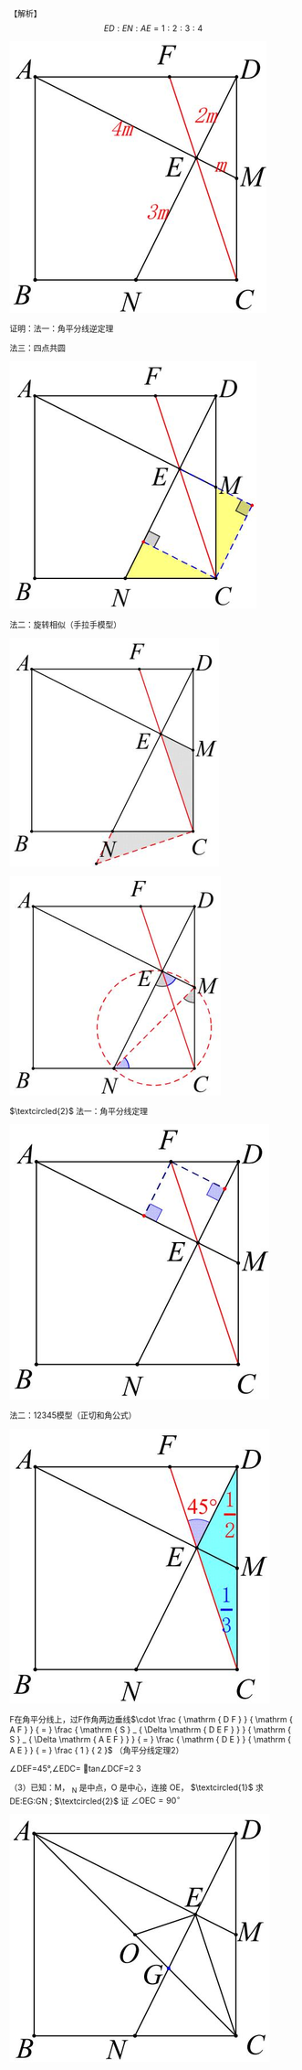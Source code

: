 【解析】 $$
E D : E N : A E = 1 : 2 : 3 : 4
$$

![](<../../qs_image_DB/专题1-5_正方形基本型·母题溯源（解析版）_/c91d23709f8beba483e0e2b995611cd87996d957328752bfabbcb4ca779534a0.jpg>)

证明：法一：角平分线逆定理

法三：四点共圆

![](<../../qs_image_DB/专题1-5_正方形基本型·母题溯源（解析版）_/3131b92264a262ca583aca706a068b3748621749a53ee6b7b441f9be99397273.jpg>)

法二：旋转相似（手拉手模型）

![](<../../qs_image_DB/专题1-5_正方形基本型·母题溯源（解析版）_/fde11b5b8892a86b8130532f58acf326573a4d3d10593e44a57eb29fe07fd31f.jpg>)

![](<../../qs_image_DB/专题1-5_正方形基本型·母题溯源（解析版）_/dadcb7be254117eb5e5bc8682e70507547f3e54be75ee48d7714794746df9017.jpg>)

$\textcircled{2}$ 法一：角平分线定理

![](<../../qs_image_DB/专题1-5_正方形基本型·母题溯源（解析版）_/f6a7b2c158c7689dd74f19a26ee1ed76165a1e9c0401b1582e45e2ed7adf3652.jpg>)

法二：12345模型（正切和角公式）

![](<../../qs_image_DB/专题1-5_正方形基本型·母题溯源（解析版）_/5f29cce915703f9e7f4c3fb3084113e99fa1019d98688262dc458dc423df0112.jpg>)

F在角平分线上，过F作角两边垂线$\cdot \frac { \mathrm { D F } } { \mathrm { A F } } { = } \frac { \mathrm { S } _ { \Delta \mathrm { D E F } } } { \mathrm { S } _ { \Delta \mathrm { A E F } } } { = } \frac { \mathrm { D E } } { \mathrm { A E } } { = } \frac { 1 } { 2 }$ （角平分线定理2）

∠DEF=45°,∠EDC= tan∠DCF=2 3

（3）已知：M， $_ \mathrm { N }$ 是中点，O 是中心，连接 OE， $\textcircled{1}$ 求 DE:EG:GN ; $\textcircled{2}$ 证 $\angle { \mathrm { O E C } } { = } 9 0 ^ { \circ }$

![](<../../qs_image_DB/专题1-5_正方形基本型·母题溯源（解析版）_/66ba368977f51e521f08232493806c17c0eba9b7f12f7810789a306afcfd747f.jpg>)
